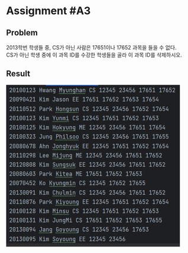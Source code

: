 # Assignment #A3

## Problem
2013학번 학생들 중, CS가 아닌 사람은 17651이나 17652 과목을 들을 수 없다.  
CS가 아닌 학생 중에 이 과목 ID를 수강한 학생들을 골라 이 과목 ID를 삭제하시오.

## Result
![img.png](Result_A3.png)